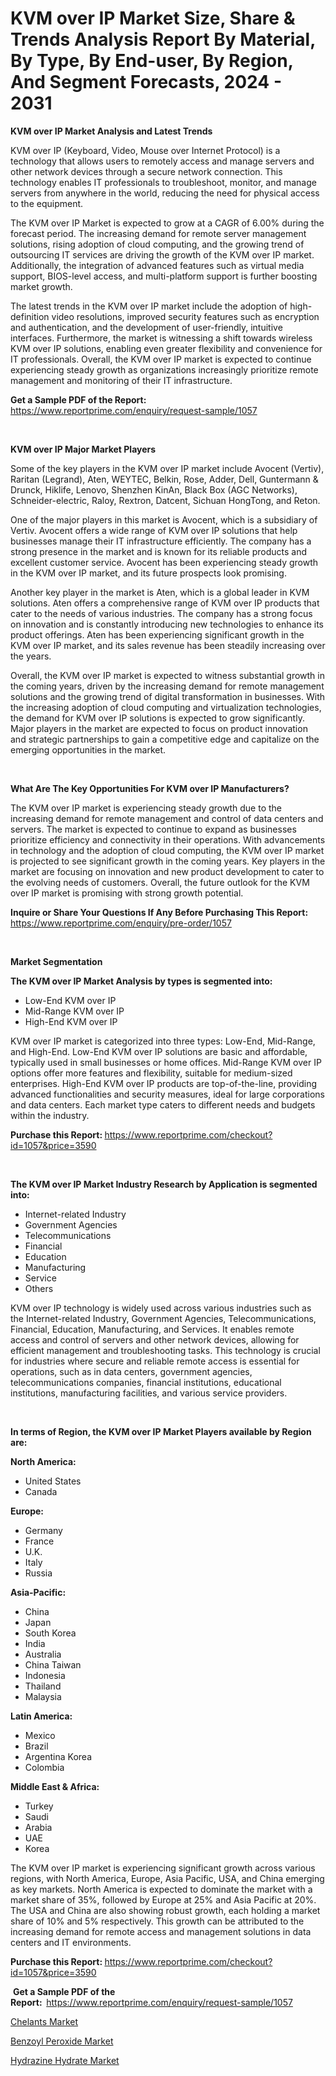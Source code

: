 <p><h1>KVM over IP Market Size, Share & Trends Analysis Report By Material, By Type, By End-user, By Region, And Segment Forecasts, 2024 - 2031</h1></p><p><strong>KVM over IP Market Analysis and Latest Trends</strong></p>
<p><p>KVM over IP (Keyboard, Video, Mouse over Internet Protocol) is a technology that allows users to remotely access and manage servers and other network devices through a secure network connection. This technology enables IT professionals to troubleshoot, monitor, and manage servers from anywhere in the world, reducing the need for physical access to the equipment. </p><p>The KVM over IP Market is expected to grow at a CAGR of 6.00% during the forecast period. The increasing demand for remote server management solutions, rising adoption of cloud computing, and the growing trend of outsourcing IT services are driving the growth of the KVM over IP market. Additionally, the integration of advanced features such as virtual media support, BIOS-level access, and multi-platform support is further boosting market growth.</p><p>The latest trends in the KVM over IP market include the adoption of high-definition video resolutions, improved security features such as encryption and authentication, and the development of user-friendly, intuitive interfaces. Furthermore, the market is witnessing a shift towards wireless KVM over IP solutions, enabling even greater flexibility and convenience for IT professionals. Overall, the KVM over IP market is expected to continue experiencing steady growth as organizations increasingly prioritize remote management and monitoring of their IT infrastructure.</p></p>
<p><strong>Get a Sample PDF of the Report:&nbsp;</strong> <a href="https://www.reportprime.com/enquiry/request-sample/1057">https://www.reportprime.com/enquiry/request-sample/1057</a></p>
<p>&nbsp;</p>
<p><strong>KVM over IP Major Market Players</strong></p>
<p><p>Some of the key players in the KVM over IP market include Avocent (Vertiv), Raritan (Legrand), Aten, WEYTEC, Belkin, Rose, Adder, Dell, Guntermann & Drunck, Hiklife, Lenovo, Shenzhen KinAn, Black Box (AGC Networks), Schneider-electric, Raloy, Rextron, Datcent, Sichuan HongTong, and Reton.</p><p>One of the major players in this market is Avocent, which is a subsidiary of Vertiv. Avocent offers a wide range of KVM over IP solutions that help businesses manage their IT infrastructure efficiently. The company has a strong presence in the market and is known for its reliable products and excellent customer service. Avocent has been experiencing steady growth in the KVM over IP market, and its future prospects look promising.</p><p>Another key player in the market is Aten, which is a global leader in KVM solutions. Aten offers a comprehensive range of KVM over IP products that cater to the needs of various industries. The company has a strong focus on innovation and is constantly introducing new technologies to enhance its product offerings. Aten has been experiencing significant growth in the KVM over IP market, and its sales revenue has been steadily increasing over the years.</p><p>Overall, the KVM over IP market is expected to witness substantial growth in the coming years, driven by the increasing demand for remote management solutions and the growing trend of digital transformation in businesses. With the increasing adoption of cloud computing and virtualization technologies, the demand for KVM over IP solutions is expected to grow significantly. Major players in the market are expected to focus on product innovation and strategic partnerships to gain a competitive edge and capitalize on the emerging opportunities in the market.</p></p>
<p>&nbsp;</p>
<p><strong>What Are The Key Opportunities For KVM over IP Manufacturers?</strong></p>
<p><p>The KVM over IP market is experiencing steady growth due to the increasing demand for remote management and control of data centers and servers. The market is expected to continue to expand as businesses prioritize efficiency and connectivity in their operations. With advancements in technology and the adoption of cloud computing, the KVM over IP market is projected to see significant growth in the coming years. Key players in the market are focusing on innovation and new product development to cater to the evolving needs of customers. Overall, the future outlook for the KVM over IP market is promising with strong growth potential.</p></p>
<p><strong>Inquire or Share Your Questions If Any Before Purchasing This Report:</strong> <a href="https://www.reportprime.com/enquiry/pre-order/1057">https://www.reportprime.com/enquiry/pre-order/1057</a></p>
<p>&nbsp;</p>
<p><strong>Market Segmentation</strong></p>
<p><strong>The KVM over IP Market Analysis by types is segmented into:</strong></p>
<p><ul><li>Low-End KVM over IP</li><li>Mid-Range KVM over IP</li><li>High-End KVM over IP</li></ul></p>
<p><p>KVM over IP market is categorized into three types: Low-End, Mid-Range, and High-End. Low-End KVM over IP solutions are basic and affordable, typically used in small businesses or home offices. Mid-Range KVM over IP options offer more features and flexibility, suitable for medium-sized enterprises. High-End KVM over IP products are top-of-the-line, providing advanced functionalities and security measures, ideal for large corporations and data centers. Each market type caters to different needs and budgets within the industry.</p></p>
<p><strong>Purchase this Report:&nbsp;</strong><a href="https://www.reportprime.com/checkout?id=1057&price=3590">https://www.reportprime.com/checkout?id=1057&price=3590</a></p>
<p>&nbsp;</p>
<p><strong>The KVM over IP Market Industry Research by Application is segmented into:</strong></p>
<p><ul><li>Internet-related Industry</li><li>Government Agencies</li><li>Telecommunications</li><li>Financial</li><li>Education</li><li>Manufacturing</li><li>Service</li><li>Others</li></ul></p>
<p><p>KVM over IP technology is widely used across various industries such as the Internet-related Industry, Government Agencies, Telecommunications, Financial, Education, Manufacturing, and Services. It enables remote access and control of servers and other network devices, allowing for efficient management and troubleshooting tasks. This technology is crucial for industries where secure and reliable remote access is essential for operations, such as in data centers, government agencies, telecommunications companies, financial institutions, educational institutions, manufacturing facilities, and various service providers.</p></p>
<p>&nbsp;</p>
<p><strong>In terms of Region, the KVM over IP Market Players available by Region are:</strong></p>
<p>
    <p> <strong> North America: </strong>
        <ul>
            <li>United States</li>
            <li>Canada</li>
        </ul>
        </p> 
    <p> <strong> Europe: </strong>
        <ul>
            <li>Germany</li>
            <li>France</li>
            <li>U.K.</li>
            <li>Italy</li>
            <li>Russia</li>
        </ul>
        </p> 
    <p> <strong> Asia-Pacific: </strong>
        <ul>
            <li>China</li>
            <li>Japan</li>
            <li>South Korea</li>
            <li>India</li>
            <li>Australia</li>
            <li>China Taiwan</li>
            <li>Indonesia</li>
            <li>Thailand</li>
            <li>Malaysia</li>
        </ul>
        </p> 
    <p> <strong> Latin America: </strong>
        <ul>
            <li>Mexico</li>
            <li>Brazil</li>
            <li>Argentina Korea</li>
            <li>Colombia</li>
        </ul>
        </p> 
    <p> <strong> Middle East & Africa: </strong>
        <ul>
            <li>Turkey</li>
            <li>Saudi</li>
            <li>Arabia</li>
            <li>UAE</li>
            <li>Korea</li>
        </ul>
    </p>
    </p>
<p><p>The KVM over IP market is experiencing significant growth across various regions, with North America, Europe, Asia Pacific, USA, and China emerging as key markets. North America is expected to dominate the market with a market share of 35%, followed by Europe at 25% and Asia Pacific at 20%. The USA and China are also showing robust growth, each holding a market share of 10% and 5% respectively. This growth can be attributed to the increasing demand for remote access and management solutions in data centers and IT environments.</p></p>
<p><strong>Purchase this Report: </strong><a href="https://www.reportprime.com/checkout?id=1057&price=3590">https://www.reportprime.com/checkout?id=1057&price=3590</a></p>
<p>&nbsp;<strong>Get a Sample PDF of the Report:&nbsp;&nbsp;</strong><a href="https://www.reportprime.com/enquiry/request-sample/1057">https://www.reportprime.com/enquiry/request-sample/1057</a></p>
<p><strong></strong></p>
<p><p><a href="https://crocus-run-b5a.notion.site/Chelants-Market-Research-Report-Reveals-The-Latest-Trends-And-Opportunities-of-this-Market-for-Perio-1208d3d231a14d2e948f9e7c993d02ab">Chelants Market</a></p><p><a href="https://metal-farmhouse-e95.notion.site/Benzoyl-Peroxide-Market-Provides-a-Comprehensive-Analysis-Including-a-Macro-Overview-of-the-Market-a-168057a3f1ac4990921e77606f5b9970">Benzoyl Peroxide Market</a></p><p><a href="https://gratis-rainforest-2ca.notion.site/Hydrazine-Hydrate-Market-Research-Report-Reveals-The-Latest-Trends-And-Opportunities-of-this-Market--e86f25ede9624425a119a632b57b2f78">Hydrazine Hydrate Market</a></p></p>